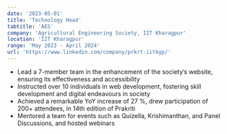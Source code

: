 ```yaml
---
date: '2023-05-01'
title: 'Technology Head'
tabtitle: 'AES'
company: 'Agricultural Engineering Society, IIT Kharagpur'
location: 'IIT Kharagpur'
range: 'May 2023 - April 2024'
url: 'https://www.linkedin.com/company/prkrt-iitkgp/'
---
```


- Lead a 7-member team in the enhancement of the society’s website, ensuring its effectiveness and accessibility
- Instructed over 10 individuals in web development, fostering skill development and digital endeavours in society
- Achieved a remarkable YoY increase of 27 %, drew participation of 200+ attendees, in 14th edition of Prakriti
- Mentored a team for events such as Quizella, Krishimanthan, and Panel Discussions, and hosted webinars
